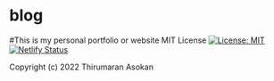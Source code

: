 # blog
#This is my personal portfolio or website 
MIT License
[![License: MIT](https://img.shields.io/badge/License-MIT-yellow.svg)](https://opensource.org/licenses/MIT)
[![Netlify Status](https://api.netlify.com/api/v1/badges/b9c2cbc1-e68a-4c58-8d95-1d5817d608f9/deploy-status)](https://app.netlify.com/sites/smartlio/deploys)

Copyright (c) 2022 Thirumaran Asokan
